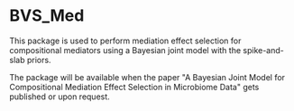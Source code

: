 # BVS_Med

This package is used to perform mediation effect selection for compositional mediators using a Bayesian joint model with the spike-and-slab priors. 

The package will be available when the paper "A Bayesian Joint Model for Compositional Mediation Effect Selection in Microbiome Data" gets published or upon request. 
